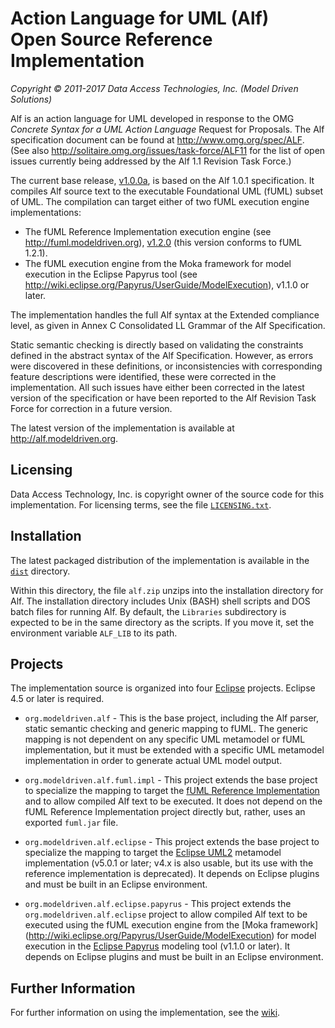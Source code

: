 # Action Language for UML (Alf) <br> Open Source Reference Implementation
_Copyright &copy; 2011-2017 Data Access Technologies, Inc. (Model Driven Solutions)_

Alf is an action language for UML developed in response to the OMG <em>Concrete 
Syntax for a UML Action Language</em> Request for Proposals. The Alf specification 
document can be found at http://www.omg.org/spec/ALF. (See also http://solitaire.omg.org/issues/task-force/ALF11
for the list of open issues currently being addressed by the Alf 1.1 Revision Task Force.)

The current base release, [v1.0.0a](https://github.com/ModelDriven/Alf-Reference-Implementation/releases/tag/v1.0.0a),
is based on the Alf 1.0.1 specification.  It compiles Alf source text to the executable 
Foundational UML (fUML) subset of UML. The compilation can target either of two fUML execution engine implementations:

* The fUML Reference Implementation execution engine (see http://fuml.modeldriven.org), [v1.2.0](https://github.com/ModelDriven/fUML-Reference-Implementation/releases/tag/v1.2.0)
(this version conforms to fUML 1.2.1).
* The fUML execution engine from the Moka framework for model execution in the Eclipse Papyrus tool
(see http://wiki.eclipse.org/Papyrus/UserGuide/ModelExecution), v1.1.0 or later.

The implementation handles the full Alf syntax at the Extended compliance level, as given in Annex C Consolidated 
LL Grammar of the Alf Specification.

Static semantic checking is directly based on validating the constraints defined in the abstract syntax of the Alf Specification. 
However, as errors were discovered in these definitions, or inconsistencies with corresponding feature descriptions were identified, 
these were corrected in the implementation. All such issues have either been corrected in the latest version of the specification 
or have been reported to the Alf Revision Task Force for correction in a future version.

The latest version of the implementation is available at http://alf.modeldriven.org. 

## Licensing

Data Access Technology, Inc. is copyright owner of the source code for this implementation. For licensing terms, see 
the file [`LICENSING.txt`](https://github.com/ModelDriven/Alf-Reference-Implementation/blob/master/dist/LICENSING.txt).

## Installation

The latest packaged distribution of the implementation is available in the 
[`dist`](https://github.com/ModelDriven/Alf-Reference-Implementation/tree/master/dist)
directory.

Within this directory, the file `alf.zip` unzips into the installation directory for Alf. 
The installation directory includes Unix (BASH) shell scripts and DOS batch files for running Alf. 
By default, the `Libraries` subdirectory is expected  to be in the same directory as the scripts. 
If you move it, set the environment variable `ALF_LIB` to its path.

## Projects

The implementation source is organized into four [Eclipse](http://www.eclipse.org) projects. Eclipse 4.5 or later is required.

* `org.modeldriven.alf` - This is the base project, including the
Alf parser, static semantic checking and generic mapping to fUML.
The generic mapping is not dependent on any specific UML metamodel or fUML implementation, 
but it must be extended with a specific UML metamodel implementation in order to generate
actual UML model output.
	
* `org.modeldriven.alf.fuml.impl` - This project extends the base
project to specialize the mapping to target the [fUML Reference Implementation](http://fuml.modeldriven.org)
and to allow compiled Alf text to be executed. It does not depend on the
fUML Reference Implementation project directly but, rather, uses an exported
`fuml.jar` file.
	
* `org.modeldriven.alf.eclipse` - This project extends the base
project to specialize the mapping to target the [Eclipse UML2](https://projects.eclipse.org/projects/modeling.mdt.uml2)
metamodel implementation (v5.0.1 or later; v4.x is also usable, but its use with the reference implementation is deprecated). 
It depends on Eclipse plugins and must be built in an Eclipse environment.
	
* `org.modeldriven.alf.eclipse.papyrus` - This project extends the 
`org.modeldriven.alf.eclipse` project to allow compiled Alf text to be executed
using the fUML execution engine from the [Moka framework] (http://wiki.eclipse.org/Papyrus/UserGuide/ModelExecution)
for model execution in the [Eclipse Papyrus](http://www.eclipse.org/papyrus) modeling tool (v1.1.0 or later).
It depends on Eclipse plugins and must be built in an Eclipse environment.

## Further Information

For further information on using the implementation, see the [wiki](https://github.com/ModelDriven/Alf-Reference-Implementation/wiki/Home). 
